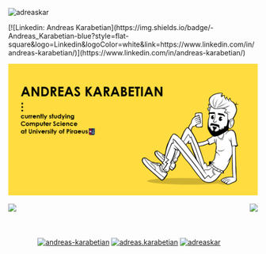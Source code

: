 <p align="left"> <img src="https://komarev.com/ghpvc/?username=adreaskar&color=yellow" alt="adreaskar" /> </p> 
[![Linkedin: Andreas Karabetian](https://img.shields.io/badge/-Andreas_Karabetian-blue?style=flat-square&logo=Linkedin&logoColor=white&link=https://www.linkedin.com/in/andreas-karabetian/)](https://www.linkedin.com/in/andreas-karabetian/)

![me](https://github.com/adreaskar/adreaskar/blob/master/resources/1.jpg?raw=true)

<a href="https://github.com/adreaskar">
  <img align="right" height="170em" src="https://github-readme-stats.vercel.app/api?username=adreaskar&&show_icons=true&title_color=ffffff&icon_color=ffdc40&text_color=ffffff&bg_color=151515">

  <img src = "https://github-readme-stats.vercel.app/api/top-langs/?username=adreaskar&theme=buefy&layout=compact&title_color=ffffff&bg_color=151515&text_color=FFFEFE">
</a>

<!--
**adreaskar/adreaskar** is a ✨ _special_ ✨ repository because its `README.md` (this file) appears on your GitHub profile.

Here are some ideas to get you started:

- 🌱 I’m currently learning  ...
- 🔭 I’m currently working on ...
- 👯 I’m looking to collaborate on ...
- 🤔 I’m looking for help with ...
- 💬 Ask me about ...
- 📫 How to reach me: ...
- 😄 Pronouns: ...
- ⚡ Fun fact: ...

-->

<br>

<br>

<br>

<p align="center">
  <a href="https://www.linkedin.com/in/andreas-karabetian/" target="blank"><img align="center" src="https://cdn.jsdelivr.net/npm/simple-icons@3.0.1/icons/linkedin.svg" alt="andreas-karabetian" height="30" width="30" /></a>
  <a href="https://www.facebook.com/adreas.karabetian" target="blank"><img align="center" src="https://cdn.jsdelivr.net/npm/simple-icons@3.0.1/icons/facebook.svg" alt="adreas.karabetian" height="30" width="30" /></a>
  <a href="https://twitter.com/adreaskar" target="blank"><img align="center" src="https://cdn.jsdelivr.net/npm/simple-icons@3.0.1/icons/twitter.svg" alt="adreaskar" height="30" width="30" /></a>
  <!-- <a href="https://mega.nz/file/gR4D0aTL#6pGE_j2RlNpFiLDK2r0-Ff1UvtfCBx2OAKHZbsF8rsM" target="blank"><img align="center" src="https://cdn.jsdelivr.net/npm/simple-icons@3.0.1/icons/about-dot-me.svg" alt="adreaskar" height="30" width="30" /></a> -->
</p>
